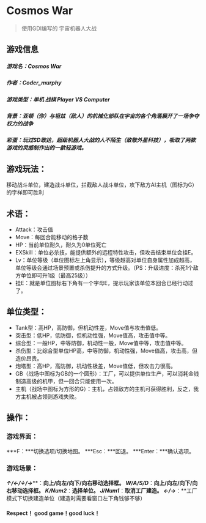 # Cosmos War
> 使用GDI编写的 宇宙机器人大战

## 游戏信息

##### 游戏名：Cosmos War

##### 作者：Coder_murphy

##### 游戏类型：单机 战棋 Player VS Computer

##### 背景：亚顿（你）与坦兹（敌人）的机械化部队在宇宙的各个角落展开了一场争夺权力的战争

##### 彩蛋：玩过SD敢达，超级机器人大战的人不陌生（致敬外星科技），吸取了两款游戏的灵感制作出的一款轻游戏。

## 游戏玩法：

移动战斗单位，建造战斗单位，拦截敌人战斗单位，攻下敌方AI主机（图标为G）的字样即可胜利

## 术语：

* Attack：攻击值
* Move：每回合能移动的格子数
* HP：当前单位耐久，耐久为0单位死亡
* EXSkill：单位必杀技，能提供额外的远程特性攻击，但攻击结束单位会挂E。
* Lv：单位等级（单位图标左上角显示），等级越高对单位自身属性加成越高，单位等级会通过场景预置或杀伤提升的方式升级。（PS：升级进度：杀死1个敌方单位即可升1级（最高25级））
* 挂E：就是单位图标右下角有一个字母E，提示玩家该单位本回合已经行动过了。

## 单位类型：

* Tank型：高HP，高防御，但机动性差，Move值与攻击值低。
* 突击型：低HP，低防御，但机动性强，Move值高，攻击值中等。
* 综合型：一般HP，中等防御，机动性一般，Move值中等，攻击值中等。
* 杀伤型：比综合型单位HP高，中等防御，机动性强，Move值高，攻击高，但造价昂贵。
* 炮塔型：高HP，高防御，机动性极差，Move值低，但攻击力很高。
* GB（战场中图标为GB的一个圆形）：工厂，可以提供单位生产，可以消耗金钱制造高级的机甲，但一回合只能使用一次。
* 主机（战场中图标为方形的G）：主机，占领敌方的主机可获得胜利，反之，我方主机被占领则游戏失败。

## 操作：

### 游戏界面：

***F：***切换选项/切换地图。
***Esc：***回退。
***Enter：***确认选项。

### 游戏场景：

***↑/←/↓/→*****：**向上/向左/向下/向右移动选择框。
***W/A/S/D*****：**向上/向左/向下/向右移动选择框。
***K/Num2*****：**选择单位。
***J/Num1*****：**取消工厂建造。
***←/→*****：**工厂模式下切换建造单位（建造时需要看窗口左下角钱够不够）

#### Respect！ good game！good luck！